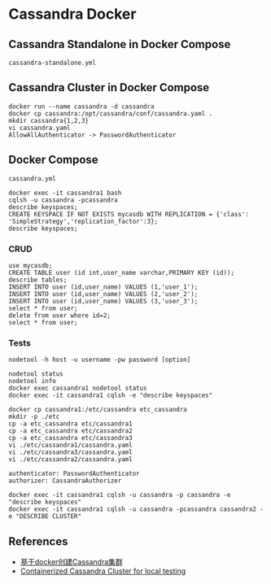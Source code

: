 # Cassandra Docker

## Cassandra Standalone in Docker Compose
`cassandra-standalone.yml`

## Cassandra Cluster in Docker Compose
```
docker run --name cassandra -d cassandra
docker cp cassandra:/opt/cassandra/conf/cassandra.yaml .
mkdir cassandra{1,2,3}
vi cassandra.yaml
AllowAllAuthenticator -> PasswordAuthenticator
```

## Docker Compose
`cassandra.yml`

```
docker exec -it cassandra1 bash
cqlsh -u cassandra -pcassandra
describe keyspaces;
CREATE KEYSPACE IF NOT EXISTS mycasdb WITH REPLICATION = {'class': 'SimpleStrategy','replication_factor':3};
describe keyspaces;
```

### CRUD
```
use mycasdb;
CREATE TABLE user (id int,user_name varchar,PRIMARY KEY (id));
describe tables;
INSERT INTO user (id,user_name) VALUES (1,'user_1');
INSERT INTO user (id,user_name) VALUES (2,'user_2');
INSERT INTO user (id,user_name) VALUES (3,'user_3');
select * from user;
delete from user where id=2;
select * from user;
```

### Tests
`nodetool -h host -u username -pw password [option]`
```
nodetool status
nodetool info
docker exec cassandra1 nodetool status
docker exec -it cassandra1 cqlsh -e "describe keyspaces"
```

```
docker cp cassandra1:/etc/cassandra etc_cassandra
mkdir -p ./etc
cp -a etc_cassandra etc/cassandra1
cp -a etc_cassandra etc/cassandra2
cp -a etc_cassandra etc/cassandra3
vi ./etc/cassandra1/cassandra.yaml
vi ./etc/cassandra3/cassandra.yaml
vi ./etc/cassandra2/cassandra.yaml
```
```
authenticator: PasswordAuthenticator
authorizer: CassandraAuthorizer
```
```
docker exec -it cassandra1 cqlsh -u cassandra -p cassandra -e "describe keyspaces"
docker exec -it cassandra1 cqlsh -u cassandra -pcassandra cassandra2 -e "DESCRIBE CLUSTER"
```

## References
- [基于docker创建Cassandra集群](https://www.cnblogs.com/xiao987334176/p/13219163.html)
- [Containerized Cassandra Cluster for local testing](https://digitalis.io/blog/apache-cassandra/containerized-cassandra-cluster-for-local-testing/)